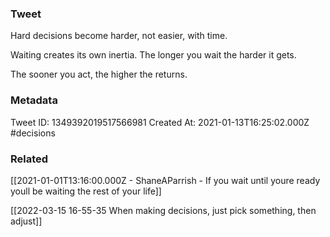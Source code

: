 ### Tweet
Hard decisions become harder, not easier, with time. 

Waiting creates its own inertia. The longer you wait the harder it gets.

The sooner you act, the higher the returns.

### Metadata
Tweet ID: 1349392019517566981
Created At: 2021-01-13T16:25:02.000Z
#decisions 

### Related
[[2021-01-01T13:16:00.000Z - ShaneAParrish - If you wait until youre ready youll be waiting the rest of your life]]

[[2022-03-15 16-55-35 When making decisions, just pick something, then adjust]]

